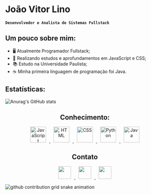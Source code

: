 # João Vitor Lino

**`Desenvolvedor e Analista de Sistemas Fullstack`**

<h2>Um pouco sobre mim:</h2>
<ul>
  <li>🖥️ Atualmente Programador Fullstack;</li>
  <li>🌱 Realizando estudos e aprofundamentos em JavaScript e CSS;</li>
  <li>📚 Estudo na Universidade Paulista;</li>
  <li>☕ Minha primeira linguagem de programação foi Java.</li>
</ul>

<h2>Estatísticas:</h2>

![Anurag's GitHub stats](https://github-readme-stats.vercel.app/api?username=joaovitorlino&show_icons=true&theme=cobalt)

<h2 align="center">Conhecimento:</h2>
<p align="center">
    <a href="https://developer.mozilla.org/pt-BR/docs/Web/JavaScript" target="_blank">
      <img alt="JavaScript" src="https://encrypted-tbn0.gstatic.com/images?q=tbn:ANd9GcRuHnJDLOcdm_0b6N6kNj-1OvO9KhKYgqIy0w&s" height="50px" hspace="10">
    </a>
    <a href="https://en.wikipedia.org/wiki/HTML5" target="_blank">
      <img alt="HTML" src="https://cdn-icons-png.freepik.com/512/5968/5968267.png" height="50px" hspace="10"
        />
    </a>
    <a href="https://developer.mozilla.org/pt-BR/docs/Web/CSS" target="_blank">
      <img alt="CSS" src="https://www.svgrepo.com/show/303481/css-3-logo.svg" height="50px" hspace="10"
        />
    </a>
    <a href="https://www.python.org/" target="_blank">
      <img alt="Python" src="https://upload.wikimedia.org/wikipedia/commons/1/1f/Python_logo_01.svg" height="50px" hspace="10"
        />
    </a>
    <a href="https://www.java.com/pt-BR/download/help/whatis_java.html" target="_blank"><img alt="Java" src="https://img.icons8.com/color/512/java-coffee-cup-logo.png" height="50px" hspace="10"
        />
    </a>
</p>

<h2 align="center">Contato</h2>

<p align="center">
  <a href="https://wa.me/19989323948" target="_blank">
    <img src="https://img.shields.io/badge/WhatsApp-25D366?style=for-the-badge&logo=whatsapp&logoColor=white" height="40px" hspace="10"
      />
  </a>
  <a href="https://www.instagram.com/jvl.martins/" target="_blank">
    <img src="https://img.shields.io/badge/Instagram-E4405F?style=for-the-badge&logo=instagram&logoColor=white" height="40px" hspace="10"
      />
  </a>
  <a href="https://www.linkedin.com/in/jo%C3%A3o-vitor-martins-3a223025b/" target="_blank">
    <img src="https://img.shields.io/badge/LinkedIn-0077B5?style=for-the-badge&logo=linkedin&logoColor=white" height="40px" hspace="10"
      ;>
  </a>
</p>

<div>
  
<picture>
  <source media="(prefers-color-scheme: dark)" srcset="https://raw.githubusercontent.com/joaovitorlino/joaovitorlino/output/github-contribution-grid-snake-dark.svg">
  <source media="(prefers-color-scheme: light)" srcset="https://raw.githubusercontent.com/joaovitorlino/joaovitorlino/output/github-contribution-grid-snake.svg">
  <img alt="github contribution grid snake animation" src="https://raw.githubusercontent.com/joaovitorlino/joaovitorlino/output/github-contribution-grid-snake.svg">
</picture>

</div>

